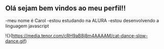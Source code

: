 ## Olá sejam bem vindos ao meu perfil!!
-meu nome é Carol
-estou estudando na ALURA
-estou desenvolvendo a linguagem javascript

!{}(https://media.tenor.com/cRH9aB8j8m4AAAAM/cat-dance-slow-dance.gif)



